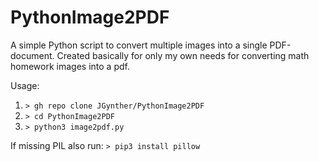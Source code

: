 # PythonImage2PDF

A simple Python script to convert multiple images into a single PDF-document.
Created basically for only my own needs for converting math homework images into a pdf. 

Usage:
  1) `> gh repo clone JGynther/PythonImage2PDF`
  2) `> cd PythonImage2PDF`
  3) `> python3 image2pdf.py`

If missing PIL also run:
  `> pip3 install pillow`
